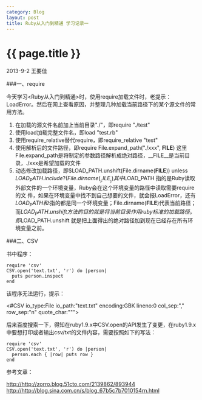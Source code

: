 ```yaml
---
category: Blog
layout: post
title: Ruby从入门到精通 学习记录一 
---
```


{{ page.title }}
================

<p class="meta">2013-9-2 王要佳</p>

###一、require

今天学习<Ruby从入门到精通>时，使用require加载文件时，老提示：LoadError。然后在网上查看原因，并整理几种加载当前路径下的某个源文件的常用方法。

1. 在加载的源文件名前加上当前目录"./"，即require "./test"
2. 使用load加载完整文件名，即load "test.rb"
3. 使用require_relative替代require，即require_relative "test"
4. 使用解析后的文件路径，即require File.expand_path("./xxx", __FILE__)
   这里File.expand_path是将制定的参数路径解析成绝对路径，__FILE__是当前目录，./xxx是希望加载的文件
5. 动态修改加载路径，即$LOAD_PATH.unshift(File.dirname(__FILE__)) unless $LOAD_PATH.include?(File.dirname(__FILE__))
   其中$LOAD_PATH 指的是Ruby读取外部文件的一个环境变量，Ruby会在这个环境变量的路径中读取需要require的文 件，如果在环境变量中找不到自己想要的文件，就会报LoadError，还有$LOAD_PATH和$:指的都是同一个环境变量；File.dirname(__FILE__)代表当前路径；而$LOAD_PATH.unshift方法的目的就是将当前目录作用ruby标准的加载路径，即$LOAD_PATH.unshift 就是把上面得出的绝对路径加到现在已经存在所有环境变量之前。

###二、CSV

书中程序：

    require 'csv'
    CSV.open('text.txt', 'r') do |person|
      puts person.inspect
    end

该程序无法运行，提示：

<#CSV io_type:File io_path:"text.txt" encoding:GBK lineno:0 col_sep:"," row_sep:"n" quote_char:""">

后来百度搜索一下，得知在ruby1.9.x中CSV.open的API发生了变更，在ruby1.9.x中要想打印或者输出csv/txt的文件内容，需要按照如下的写法：

    require 'csv'
    CSV.open('text.txt', 'r') do |person|
      person.each { |row| puts row }
    end
     

参考文章：

   <http://http://zorro.blog.51cto.com/2139862/893944>
   <http://http://blog.sina.com.cn/s/blog_67b5c7b7010154rn.html>











